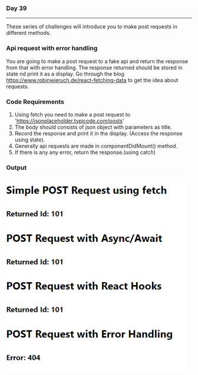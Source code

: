 ### Day 39
---
These series of challenges will introduce you to make post requests in different methods.  

### Api request with error handling
You are going to make a post request to a fake api and return the response from that with error handling. The response returned should be stored in state nd print it as a display. Go through the blog https://www.robinwieruch.de/react-fetching-data to get the idea about requests.

### Code Requirements
1. Using fetch you need to make a post request to 'https://jsonplaceholder.typicode.com/posts'
2. The body should consists of json object with parameters as title.
3. Record the response and print it in the display. (Access the response using state).
4. Generally api requests are made in componentDidMount() method. 
5. If there is any any error, return the response.(using catch)

### Output
![](image.png)